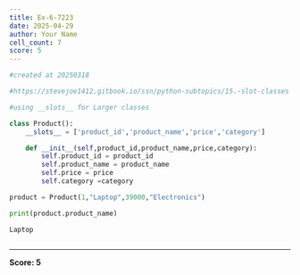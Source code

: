 ```yaml
---
title: Ex-6-7223
date: 2025-04-29
author: Your Name
cell_count: 7
score: 5
---
```


```python
#created at 20250318
```


```python
#https://stevejoe1412.gitbook.io/ssn/python-subtopics/15.-slot-classes
```


```python
#using __slots__ for Larger classes
```


```python
class Product():
    __slots__ = ['product_id','product_name','price','category']

    def __init__(self,product_id,product_name,price,category):
        self.product_id = product_id
        self.product_name = product_name
        self.price = price
        self.category =category
```


```python
product = Product(1,"Laptop",39000,"Electronics")
```


```python
print(product.product_name)
```

    Laptop



```python

```


---
**Score: 5**